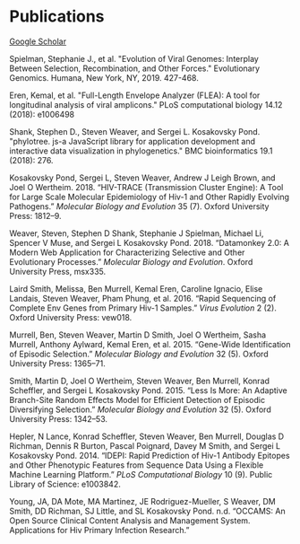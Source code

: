 # Publications 

[Google Scholar](https://scholar.google.com/citations?user=A2ImcaUAAAAJ&hl=en)

Spielman, Stephanie J., et al. "Evolution of Viral Genomes: Interplay Between
Selection, Recombination, and Other Forces." Evolutionary Genomics. Humana, New
York, NY, 2019. 427-468.

Eren, Kemal, et al. "Full-Length Envelope Analyzer (FLEA): A tool for
longitudinal analysis of viral amplicons." PLoS computational biology 14.12
(2018): e1006498

Shank, Stephen D., Steven Weaver, and Sergei L. Kosakovsky Pond. "phylotree.
js-a JavaScript library for application development and interactive data
visualization in phylogenetics." BMC bioinformatics 19.1 (2018): 276.

Kosakovsky Pond, Sergei L, Steven Weaver, Andrew J Leigh Brown, and Joel
O Wertheim. 2018. “HIV-TRACE (Transmission Cluster Engine): A Tool for
Large Scale Molecular Epidemiology of Hiv-1 and Other Rapidly Evolving
Pathogens.” *Molecular Biology and Evolution* 35 (7). Oxford University
Press: 1812–9.

Weaver, Steven, Stephen D Shank, Stephanie J Spielman, Michael Li,
Spencer V Muse, and Sergei L Kosakovsky Pond. 2018. “Datamonkey 2.0: A
Modern Web Application for Characterizing Selective and Other
Evolutionary Processes.” *Molecular Biology and Evolution*. Oxford
University Press, msx335.

Laird Smith, Melissa, Ben Murrell, Kemal Eren, Caroline Ignacio, Elise
Landais, Steven Weaver, Pham Phung, et al. 2016. “Rapid Sequencing of
Complete Env Genes from Primary Hiv-1 Samples.” *Virus Evolution* 2 (2).
Oxford University Press: vew018.

Murrell, Ben, Steven Weaver, Martin D Smith, Joel O Wertheim, Sasha
Murrell, Anthony Aylward, Kemal Eren, et al. 2015. “Gene-Wide
Identification of Episodic Selection.” *Molecular Biology and Evolution*
32 (5). Oxford University Press: 1365–71.

Smith, Martin D, Joel O Wertheim, Steven Weaver, Ben Murrell, Konrad
Scheffler, and Sergei L Kosakovsky Pond. 2015. “Less Is More: An
Adaptive Branch-Site Random Effects Model for Efficient Detection of
Episodic Diversifying Selection.” *Molecular Biology and Evolution* 32
(5). Oxford University Press: 1342–53.

Hepler, N Lance, Konrad Scheffler, Steven Weaver, Ben Murrell, Douglas D
Richman, Dennis R Burton, Pascal Poignard, Davey M Smith, and Sergei L
Kosakovsky Pond. 2014. “IDEPI: Rapid Prediction of Hiv-1 Antibody
Epitopes and Other Phenotypic Features from Sequence Data Using a
Flexible Machine Learning Platform.” *PLoS Computational Biology* 10
(9). Public Library of Science: e1003842.


Young, JA, DA Mote, MA Martinez, JE Rodriguez-Mueller, S Weaver, DM
Smith, DD Richman, SJ Little, and SL Kosakovsky Pond. n.d. “OCCAMS: An
Open Source Clinical Content Analysis and Management System.
Applications for Hiv Primary Infection Research.”

